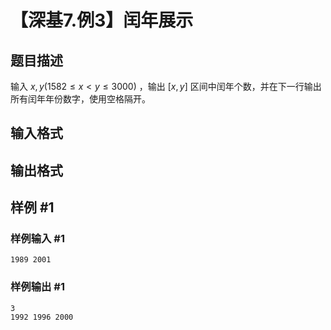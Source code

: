 # 【深基7.例3】闰年展示

## 题目描述

输入 $x,y(1582\le x < y \le 3000)$ ，输出 $[x,y]$ 区间中闰年个数，并在下一行输出所有闰年年份数字，使用空格隔开。

## 输入格式

## 输出格式

## 样例 #1

### 样例输入 #1

```
1989 2001
```

### 样例输出 #1

```
3
1992 1996 2000
```